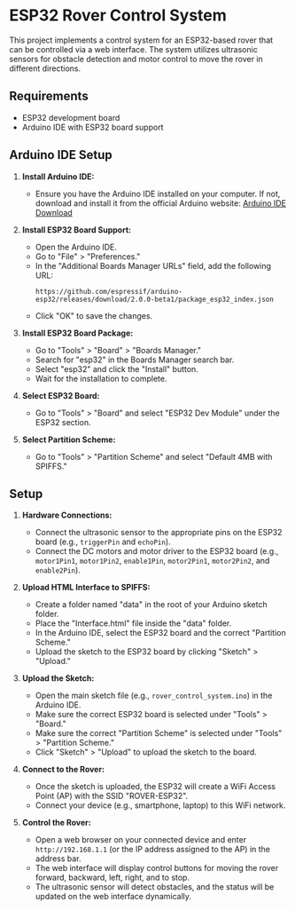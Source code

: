 # ESP32 Rover Control System

This project implements a control system for an ESP32-based rover that can be controlled via a web interface. The system utilizes ultrasonic sensors for obstacle detection and motor control to move the rover in different directions.

## Requirements

- ESP32 development board
- Arduino IDE with ESP32 board support

## Arduino IDE Setup

1. **Install Arduino IDE:**
   - Ensure you have the Arduino IDE installed on your computer. If not, download and install it from the official Arduino website: [Arduino IDE Download](https://www.arduino.cc/en/software)

2. **Install ESP32 Board Support:**
   - Open the Arduino IDE.
   - Go to "File" > "Preferences."
   - In the "Additional Boards Manager URLs" field, add the following URL:
     ```
     https://github.com/espressif/arduino-esp32/releases/download/2.0.0-beta1/package_esp32_index.json
     ```
   - Click "OK" to save the changes.

3. **Install ESP32 Board Package:**
   - Go to "Tools" > "Board" > "Boards Manager."
   - Search for "esp32" in the Boards Manager search bar.
   - Select "esp32" and click the "Install" button.
   - Wait for the installation to complete.

4. **Select ESP32 Board:**
   - Go to "Tools" > "Board" and select "ESP32 Dev Module" under the ESP32 section.

5. **Select Partition Scheme:**
   - Go to "Tools" > "Partition Scheme" and select "Default 4MB with SPIFFS."

## Setup

1. **Hardware Connections:**
   - Connect the ultrasonic sensor to the appropriate pins on the ESP32 board (e.g., `triggerPin` and `echoPin`).
   - Connect the DC motors and motor driver to the ESP32 board (e.g., `motor1Pin1`, `motor1Pin2`, `enable1Pin`, `motor2Pin1`, `motor2Pin2`, and `enable2Pin`).

2. **Upload HTML Interface to SPIFFS:**
   - Create a folder named "data" in the root of your Arduino sketch folder.
   - Place the "Interface.html" file inside the "data" folder.
   - In the Arduino IDE, select the ESP32 board and the correct "Partition Scheme."
   - Upload the sketch to the ESP32 board by clicking "Sketch" > "Upload."

3. **Upload the Sketch:**
   - Open the main sketch file (e.g., `rover_control_system.ino`) in the Arduino IDE.
   - Make sure the correct ESP32 board is selected under "Tools" > "Board."
   - Make sure the correct "Partition Scheme" is selected under "Tools" > "Partition Scheme."
   - Click "Sketch" > "Upload" to upload the sketch to the board.

4. **Connect to the Rover:**
   - Once the sketch is uploaded, the ESP32 will create a WiFi Access Point (AP) with the SSID "ROVER-ESP32".
   - Connect your device (e.g., smartphone, laptop) to this WiFi network.

5. **Control the Rover:**
   - Open a web browser on your connected device and enter `http://192.168.1.1` (or the IP address assigned to the AP) in the address bar.
   - The web interface will display control buttons for moving the rover forward, backward, left, right, and to stop.
   - The ultrasonic sensor will detect obstacles, and the status will be updated on the web interface dynamically.

